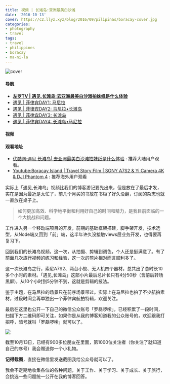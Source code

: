 ```yaml
---
title: 视频 | 长滩岛:亚洲最美白沙滩
date: '2016-10-13'
cover: https://c2.llyz.xyz/blog/2016/09/pilipinas/boracay-cover.jpg
categories:
- photography
- travel
tags:
- travel
- philippines
- boracay
- ma-ni-la
---
```


![cover](https://c2.llyz.xyz/blog/2016/09/pilipinas/boracay-cover.jpg)

#### 导航

- **[左罗TV | 遇见,长滩岛:去亚洲最美白沙滩拍妹纸是什么体验](https://luolei.org/travel-to-boracay-2016/)**
- [遇见 | 菲律宾DAY1: 马尼拉](https://luolei.org/pilipinas-travel-day-1/)
- [遇见 | 菲律宾DAY2: 马尼拉•长滩岛](https://luolei.org/pilipinas-travel-day-2/)
- [遇见 | 菲律宾DAY3: 长滩岛](https://luolei.org/pilipinas-travel-day-3/)
- [遇见 | 菲律宾DAY4: 长滩岛•马尼拉](https://luolei.org/pilipinas-travel-day-4/)

#### 视频

#### 观看地址

- [优酷网:遇见,长滩岛| 去亚洲最美白沙滩拍妹纸是什么体验](https://v.youku.com/v_show/id_XMTc0MDYzMTg5Mg==.html) : 推荐大陆用户观看。
- [Youtube:Boracay Island | Travel Story Film | SONY A7S2 & Yi Camera 4K & DJI Phantom 4](https://www.youtube.com/watch?v=tX9d8H9fOpU) : 推荐海外用户观看

实际上「遇见,长滩岛」视频比我们的博客游记要先出来，但是放在了最后才发，实在是因为最近是太忙了，前几个月买的书放在书柜了好久没翻，订阅的杂志也就一直放在桌子上。

> 如何更加高效、科学地平衡和利用好自己的时间和精力，是我目前面临的一个大挑战和问题。

工作进入另一个移动端项目的开发，前期的基础框架搭建，脚手架开发，技术选型，从Node端又回到「前」端，这半年许久没接触views层业务开发，也得要再复习下。

回到我们的长滩岛视频，这一次，从拍摄、剪辑到调色，个人还是挺满意了。有了前面几次旅行视频的练习和经验，这一次的剪片相对而言顺利多了。

这一次长滩岛之行，索尼A7S2、两台小蚁、无人机四个器材，总共出了总时长10多个小时的素材。「遇见,长滩岛」这部小片最后总片长只有4分50秒（含前后转场黑屏)，从10个小时到5分钟不到，这就是剪辑的技法。

鉴于主题，在马尼拉的场景只在前序场景带过。实际上在马尼拉也拍了不少航拍素材，过段时间会再单独出一个菲律宾航拍特辑，欢迎关注。

最后在这里也公开一下自己的微信公众账号「罗磊啰嗦」，已经积累了一段时间，扫描下方二维码即可关注，如果你是从我的博客知道我的公众账号的，欢迎跟我打招呼，暗号就叫「罗磊啰嗦」就可以了。

![](https://c2.llyz.xyz/wechat.png)

截至10月13日，已经有900多位朋友在里面，第1000位关注者（你关注了就知道自己的序号）我会赠送你一个小礼物。

**记得截图**，直接在微信里发送截图我给公众号就可以了。

我会不定期地收集各位的各种问题，关于工作、关于学习、关于成长、关于旅行，会挑选一些问题统一公开在我的博客回答。
